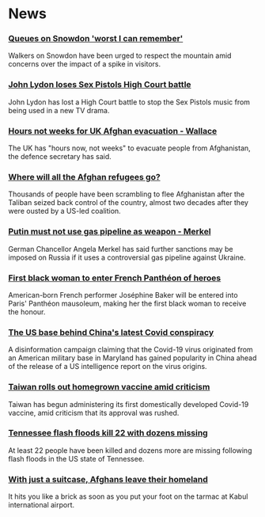 # News
### [Queues on Snowdon 'worst I can remember'](https://www.bbc.com/news/uk-wales-58283816)
Walkers on Snowdon have been urged to respect the mountain amid concerns over the impact of a spike in visitors.
### [John Lydon loses Sex Pistols High Court battle](https://www.bbc.com/news/entertainment-arts-58303879)
John Lydon has lost a High Court battle to stop the Sex Pistols music from being used in a new TV drama.
### [Hours not weeks for UK Afghan evacuation - Wallace](https://www.bbc.com/news/uk-58302734)
The UK has "hours now, not weeks" to evacuate people from Afghanistan, the defence secretary has said.
### [Where will all the Afghan refugees go?](https://www.bbc.com/news/world-asia-58283177)
Thousands of people have been scrambling to flee Afghanistan after the Taliban seized back control of the country, almost two decades after they were ousted by a US-led coalition.
### [Putin must not use gas pipeline as weapon - Merkel](https://www.bbc.com/news/world-europe-58301099)
German Chancellor Angela Merkel has said further sanctions may be imposed on Russia if it uses a controversial gas pipeline against Ukraine.
### [First black woman to enter French Panthéon of heroes](https://www.bbc.com/news/world-europe-58303919)
American-born French performer Joséphine Baker will be entered into Paris' Panthéon mausoleum, making her the first black woman to receive the honour.
### [The US base behind China's latest Covid conspiracy](https://www.bbc.com/news/world-us-canada-58273322)
A disinformation campaign claiming that the Covid-19 virus originated from an American military base in Maryland has gained popularity in China ahead of the release of a US intelligence report on the virus origins.
### [Taiwan rolls out homegrown vaccine amid criticism](https://www.bbc.com/news/world-asia-58301573)
Taiwan has begun administering its first domestically developed Covid-19 vaccine, amid criticism that its approval was rushed. 
### [Tennessee flash floods kill 22 with dozens missing](https://www.bbc.com/news/world-us-canada-58300877)
At least 22 people have been killed and dozens more are missing following flash floods in the US state of Tennessee.
### [With just a suitcase, Afghans leave their homeland](https://www.bbc.com/news/world-asia-58300386)
It hits you like a brick as soon as you put your foot on the tarmac at Kabul international airport.
